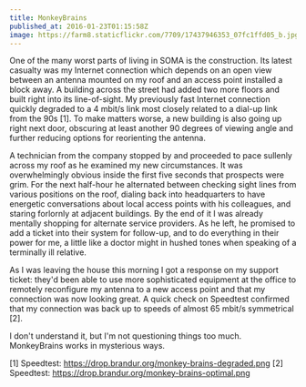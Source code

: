 ```yaml
---
title: MonkeyBrains
published_at: 2016-01-23T01:15:58Z
image: https://farm8.staticflickr.com/7709/17437946353_07fc1ffd05_b.jpg
---
```


One of the many worst parts of living in SOMA is the construction. Its latest
casualty was my Internet connection which depends on an open view between an
antenna mounted on my roof and an access point installed a block away. A
building across the street had added two more floors and built right into its
line-of-sight. My previously fast Internet connection quickly degraded to a 4
mbit/s link most closely related to a dial-up link from the 90s [1]. To make
matters worse, a new building is also going up right next door, obscuring at
least another 90 degrees of viewing angle and further reducing options for
reorienting the antenna.

A technician from the company stopped by and proceeded to pace sullenly across
my roof as he examined my new circumstances. It was overwhelmingly obvious
inside the first five seconds that prospects were grim. For the next half-hour
he alternated between checking sight lines from various positions on the roof,
dialing back into headquarters to have energetic conversations about local
access points with his colleagues, and staring forlornly at adjacent buildings.
By the end of it I was already mentally shopping for alternate service
providers. As he left, he promised to add a ticket into their system for
follow-up, and to do everything in their power for me, a little like a doctor
might in hushed tones when speaking of a terminally ill relative.

As I was leaving the house this morning I got a response on my support ticket:
they'd been able to use more sophisticated equipment at the office to remotely
reconfigure my antenna to a new access point and that my connection was now
looking great. A quick check on Speedtest confirmed that my connection was back
up to speeds of almost 65 mbit/s symmetrical [2].

I don't understand it, but I'm not questioning things too much. MonkeyBrains
works in mysterious ways.

[1] Speedtest: https://drop.brandur.org/monkey-brains-degraded.png
[2] Speedtest: https://drop.brandur.org/monkey-brains-optimal.png
